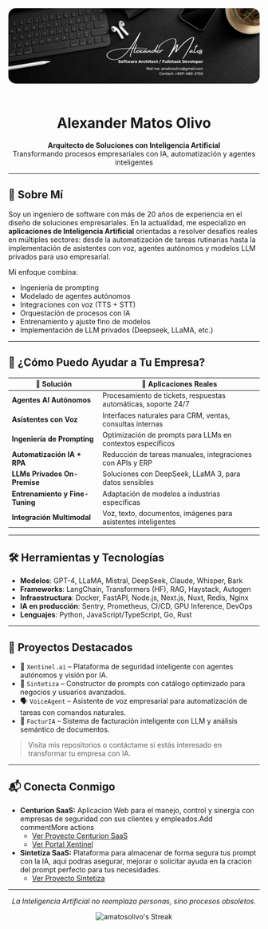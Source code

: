 <div align="center">
  <img src="https://github.com/amatosolivo/amatosolivo/blob/main/banner.jpg" alt="Tecnología y Código" width="1500px" style="border-radius: 15px; margin-bottom: 20px;">
</div>

<h1 align="center">Alexander Matos Olivo</h1>
<p align="center">
  <strong>Arquitecto de Soluciones con Inteligencia Artificial</strong><br>
  Transformando procesos empresariales con IA, automatización y agentes inteligentes
</p>

---

## 🚀 Sobre Mí

Soy un ingeniero de software con más de 20 años de experiencia en el diseño de soluciones empresariales. En la actualidad, me especializo en **aplicaciones de Inteligencia Artificial** orientadas a resolver desafíos reales en múltiples sectores: desde la automatización de tareas rutinarias hasta la implementación de asistentes con voz, agentes autónomos y modelos LLM privados para uso empresarial.

Mi enfoque combina:

- Ingeniería de prompting
- Modelado de agentes autónomos
- Integraciones con voz (TTS + STT)
- Orquestación de procesos con IA
- Entrenamiento y ajuste fino de modelos
- Implementación de LLM privados (Deepseek, LLaMA, etc.)

---

## 🧠 ¿Cómo Puedo Ayudar a Tu Empresa?

| 🧩 Solución | 📌 Aplicaciones Reales |
|------------|------------------------|
| **Agentes AI Autónomos** | Procesamiento de tickets, respuestas automáticas, soporte 24/7 |
| **Asistentes con Voz** | Interfaces naturales para CRM, ventas, consultas internas |
| **Ingeniería de Prompting** | Optimización de prompts para LLMs en contextos específicos |
| **Automatización IA + RPA** | Reducción de tareas manuales, integraciones con APIs y ERP |
| **LLMs Privados On-Premise** | Soluciones con DeepSeek, LLaMA 3, para datos sensibles |
| **Entrenamiento y Fine-Tuning** | Adaptación de modelos a industrias específicas |
| **Integración Multimodal** | Voz, texto, documentos, imágenes para asistentes inteligentes |

---

## 🛠️ Herramientas y Tecnologías

- **Modelos**: GPT-4, LLaMA, Mistral, DeepSeek, Claude, Whisper, Bark
- **Frameworks**: LangChain, Transformers (HF), RAG, Haystack, Autogen
- **Infraestructura**: Docker, FastAPI, Node.js, Next.js, Nuxt, Redis, Nginx
- **IA en producción**: Sentry, Prometheus, CI/CD, GPU Inference, DevOps
- **Lenguajes**: Python, JavaScript/TypeScript, Go, Rust

---

## 🧪 Proyectos Destacados

- 🔐 `Xentinel.ai` – Plataforma de seguridad inteligente con agentes autónomos y visión por IA.
- 🧠 `Sintetiza` – Constructor de prompts con catálogo optimizado para negocios y usuarios avanzados.
- 🗣️ `VoiceAgent` – Asistente de voz empresarial para automatización de tareas con comandos naturales.
- 🧾 `FacturIA` – Sistema de facturación inteligente con LLM y análisis semántico de documentos.

> Visita mis repositorios o contáctame si estás interesado en transformar tu empresa con IA.

---

## 📬 Conecta Conmigo

* **Centurion SaaS:** Aplicacion Web para el manejo, control y sinergia con empresas de seguridad con sus clientes y empleados.Add commentMore actions
    * [Ver Proyecto Centurion SaaS](https://amatosolivo.github.io/centurion-documentation/)
    * [Ver Portal Xentinel](https://xentinel.vercel.app/)
* **Sintetiza SaaS:** Plataforma para almacenar de forma segura tus prompt con la IA, aqui podras asegurar, mejorar o solicitar ayuda en la cracion del prompt perfecto para tus necesidades.
    * [Ver Proyecto Sintetiza](https://sintetiza.vercel.app/)

---

<p align="center"><em>La Inteligencia Artificial no reemplaza personas, sino procesos obsoletos.</em></p>

<div align="center">
  <img src="https://github-readme-streak-stats.herokuapp.com/?user=amatosolivo&theme=vue-dark&hide_border=true" alt="amatosolivo's Streak"/>
</div>
